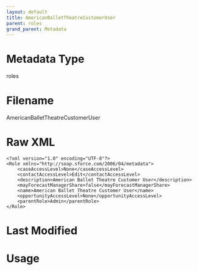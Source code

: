 ```yaml
---
layout: default
title: AmericanBalletTheatreCustomerUser
parent: roles
grand_parent: Metadata
---
```

# Metadata Type
roles


# Filename 
AmericanBalletTheatreCustomerUser


# Raw XML
```
<?xml version="1.0" encoding="UTF-8"?>
<Role xmlns="http://soap.sforce.com/2006/04/metadata">
    <caseAccessLevel>None</caseAccessLevel>
    <contactAccessLevel>Edit</contactAccessLevel>
    <description>American Ballet Theatre Customer User</description>
    <mayForecastManagerShare>false</mayForecastManagerShare>
    <name>American Ballet Theatre Customer User</name>
    <opportunityAccessLevel>None</opportunityAccessLevel>
    <parentRole>Admin</parentRole>
</Role>
```


# Last Modified


# Usage
